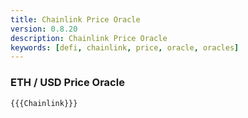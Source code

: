 ```yaml
---
title: Chainlink Price Oracle
version: 0.8.20
description: Chainlink Price Oracle
keywords: [defi, chainlink, price, oracle, oracles]
---
```


### ETH / USD Price Oracle

```solidity
{{{Chainlink}}}
```
